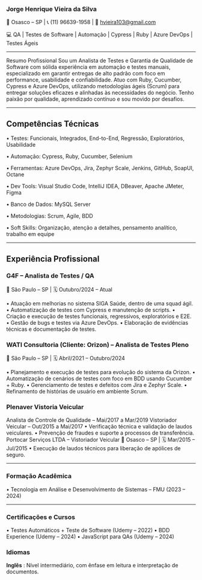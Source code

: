 
### Jorge Henrique Vieira da Silva

📍 Osasco – SP | 📞 (11) 96639-1958 | 📧 hvieira103@gmail.com

💻 QA | Testes de Software | Automação | Cypress | Ruby | Azure DevOps | Testes Ágeis
________________________________________
Resumo Profissional
Sou um Analista de Testes e Garantia de Qualidade de Software com sólida experiência em automação e testes manuais, especializado em garantir entregas de alto padrão com foco em performance, usabilidade e confiabilidade. Atuo com Ruby, Cucumber, Cypress e Azure DevOps, utilizando metodologias ágeis (Scrum) para entregar soluções eficazes e alinhadas às necessidades do negócio. Tenho paixão por qualidade, aprendizado contínuo e sou movido por desafios.
________________________________________
## Competências Técnicas

•	Testes: Funcionais, Integrados, End-to-End, Regressão, Exploratórios, Usabilidade

•	Automação: Cypress, Ruby, Cucumber, Selenium

•	Ferramentas: Azure DevOps, Jira, Zephyr Scale, Jenkins, GitHub, SoapUI, Octane

•	Dev Tools: Visual Studio Code, IntelliJ IDEA, DBeaver, Apache JMeter, Figma

•	Banco de Dados: MySQL Server

•	Metodologias: Scrum, Agile, BDD

•	Soft Skills: Organização, atenção a detalhes, pensamento analítico, trabalho em equipe
________________________________________
## Experiência Profissional

### G4F – Analista de Testes / QA
📍 São Paulo – SP | 🗓 Outubro/2024 – Atual

•	Atuação em melhorias no sistema SIGA Saúde, dentro de uma squad ágil.
•	Automatização de testes com Cypress e manutenção de scripts.
•	Criação e execução de testes funcionais, regressivos, exploratórios e E2E.
•	Gestão de bugs e testes via Azure DevOps.
•	Elaboração de evidências técnicas e documentação de testes.

### WATI Consultoria (Cliente: Orizon) – Analista de Testes Pleno
📍 São Paulo – SP | 🗓 Abril/2021 – Outubro/2024

•	Planejamento e execução de testes para evolução do sistema da Orizon.
•	Automatização de cenários de testes com foco em BDD usando Cucumber + Ruby.
•	Gerenciamento de testes e defeitos com Jira e Zephyr Scale.
•	Refinamento de histórias de usuário em ambiente Scrum.

### Plenaver Vistoria Veicular
Analista de Controle de Qualidade – Mai/2017 a Mar/2019
Vistoriador Veicular – Out/2015 a Mai/2017
•	Verificação técnica e validação de laudos veiculares.
•	Prevenção de fraudes e suporte a processos de transferência.
Portocar Serviços LTDA – Vistoriador Veicular
📍 Osasco – SP | 🗓 Mar/2015 – Jul/2015
•	Execução de laudos técnicos para liberação de apólices de seguro.
________________________________________
### Formação Acadêmica

•	Tecnologia em Análise e Desenvolvimento de Sistemas – FMU (2023 – 2024)
________________________________________
### Certificações e Cursos

•	Testes Automáticos + Teste de Software (Udemy – 2022)
•	BDD Experience (Udemy – 2024)
•	JavaScript para QAs (Udemy – 2024)

### Idiomas
**Inglês** : Nível intermediário, com ênfase em leitura e interpretação de documentos.

